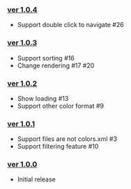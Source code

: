 ### [ver 1.0.4](https://github.com/shiraji/color-manager/releases/tag/1.0.4)

* Support double click to navigate #26

### [ver 1.0.3](https://github.com/shiraji/color-manager/releases/tag/1.0.3)

* Support sorting #16
* Change rendering #17 #20

### [ver 1.0.2](https://github.com/shiraji/color-manager/releases/tag/1.0.2)

* Show loading #13
* Support other color format #9

### [ver 1.0.1](https://github.com/shiraji/color-manager/releases/tag/1.0.1)

* Support files are not colors.xml #3
* Support filtering feature #10

### [ver 1.0.0](https://github.com/shiraji/color-manager/releases/tag/1.0.0)

* Initial release
